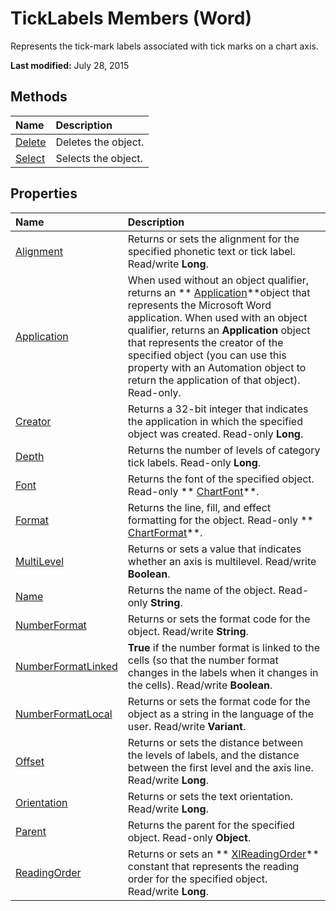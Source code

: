 
# TickLabels Members (Word)
Represents the tick-mark labels associated with tick marks on a chart axis.

 **Last modified:** July 28, 2015


## Methods



|**Name**|**Description**|
|:-----|:-----|
| [Delete](befdccaa-31fb-0752-bb88-f250364c41a9.md)|Deletes the object.|
| [Select](638a6c9b-b432-1a0d-bb33-8d4736a61c03.md)|Selects the object.|

## Properties



|**Name**|**Description**|
|:-----|:-----|
| [Alignment](63cd3bd8-b921-1e62-feff-c3a6ad714a8b.md)|Returns or sets the alignment for the specified phonetic text or tick label. Read/write  **Long**.|
| [Application](c6265ab0-d489-1c78-3e1d-9fc5affe5e1c.md)|When used without an object qualifier, returns an  ** [Application](d1cf6f8f-4e88-bf01-93b4-90a83f79cb44.md)**object that represents the Microsoft Word application. When used with an object qualifier, returns an  **Application** object that represents the creator of the specified object (you can use this property with an Automation object to return the application of that object). Read-only.|
| [Creator](854570ae-1e01-7b32-8c2d-8643c8912b82.md)|Returns a 32-bit integer that indicates the application in which the specified object was created. Read-only  **Long**.|
| [Depth](d242d37a-a056-4833-2257-8c6c42e48d52.md)|Returns the number of levels of category tick labels. Read-only  **Long**.|
| [Font](19a99aaa-39e2-8c89-84b8-b6e04ead0ffe.md)|Returns the font of the specified object. Read-only  ** [ChartFont](2ca7fb97-fa22-dec1-6978-8ebb6d8aad7c.md)**.|
| [Format](7b74fd49-32a4-172f-6651-78a8491dbcdd.md)|Returns the line, fill, and effect formatting for the object. Read-only  ** [ChartFormat](5f6546e8-c2fd-eec5-27a9-f2fd2c058f16.md)**.|
| [MultiLevel](2f6f5c6a-8a62-267a-68ef-8b7161dfcce4.md)|Returns or sets a value that indicates whether an axis is multilevel. Read/write  **Boolean**. |
| [Name](3b08a584-e6d1-848e-b507-575615b1e996.md)|Returns the name of the object. Read-only  **String**.|
| [NumberFormat](ce7d9eb9-83d4-2c7e-e8ff-a08b4978c70d.md)|Returns or sets the format code for the object. Read/write  **String**.|
| [NumberFormatLinked](c0daa894-b45e-69c1-540a-fa91599b105b.md)| **True** if the number format is linked to the cells (so that the number format changes in the labels when it changes in the cells). Read/write **Boolean**.|
| [NumberFormatLocal](39ada10b-e539-4be3-9aed-20a86085615f.md)|Returns or sets the format code for the object as a string in the language of the user. Read/write  **Variant**.|
| [Offset](f2435b6d-09a6-4dd9-eb51-71d7a1bf18c7.md)|Returns or sets the distance between the levels of labels, and the distance between the first level and the axis line. Read/write  **Long**.|
| [Orientation](d6c8663d-5d71-d873-e2da-68eb8fa7909c.md)|Returns or sets the text orientation. Read/write  **Long**.|
| [Parent](8a428674-17f3-d86c-9560-553c7451de76.md)|Returns the parent for the specified object. Read-only  **Object**.|
| [ReadingOrder](44c36468-e72b-3042-e2d1-8b3a7323d97d.md)|Returns or sets an  ** [XlReadingOrder](eb7796d5-8ef5-96a4-dcf4-c86153f9a475.md)** constant that represents the reading order for the specified object. Read/write **Long**.|
